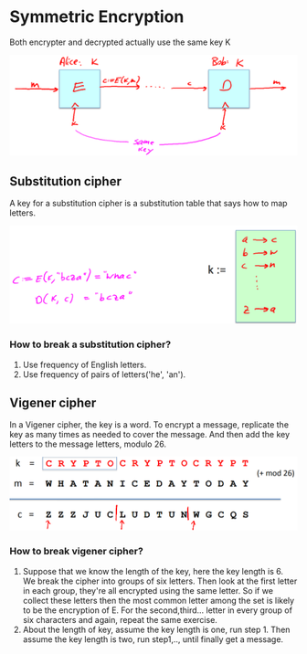# Symmetric Encryption

Both encrypter and decrypted actually use the same key K

![1651650318295](../../img/1651650318295.png)

## Substitution cipher

A key for a substitution cipher is a substitution table that says how to map letters.

![1651650518568](../../img/1651650518568.png)

### How to break a substitution cipher?

1. Use frequency of English letters.
2. Use frequency of pairs of letters(\'he\', 'an\'\).

## Vigener cipher

In a Vigener cipher, the key is a word. To encrypt a message, replicate the key as many times as needed to cover the message. And then add the key letters to the message letters, modulo 26.

![1651651289295](../../img/1651651289295.png)

### How to break vigener cipher?

1. Suppose that we know the length of the key, here the key length is 6. We break the cipher into groups of six letters.  Then look at the first letter in each group, they're all encrypted using the same letter. So if we collect these letters then the most common letter among the set is likely to be the encryption of E. For the second,third... letter in every group of six characters and again, repeat the same exercise.
2. About the length of key, assume the key length is one, run step 1. Then assume the key length is two, run step1,.., until finally get a message.